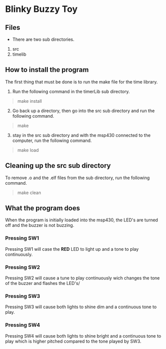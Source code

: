 # Blinky Buzzy Toy
## Files
- There are two sub directories.
1. src
2. timelib
## How to install the program
The first thing that must be done is to run the make file for the time library.
1. Run the following command in the timerLib sub directory.
> make install
2. Go back up a directory, then go into the src sub directory and run the following command.
> make
3. stay in the src sub directory and with the msp430 connected to the computer, run the following command.
> make load
## Cleaning up the src sub directory
To remove .o and the .elf files from the sub directory, run the following command.
> make clean
## What the program does
When the program is initially loaded into the msp430, the LED's are turned off
and the buzzer is not buzzing.
### Pressing SW1
Pressing SW1 will case the **RED** LED to light up and a tone to play continuously.
### Pressing SW2
Pressing SW2 will cause a tune to play continuously wich changes the tone of the buzzer and flashes the LED's/
### Pressing SW3
Pressing SW3 will cause both lights to shine dim and a continuous tone to play.
### Pressing SW4
Pressing SW4 will cause both lights to shine bright and a continuous tone to play which is higher pitched compared to the tone played by SW3.
